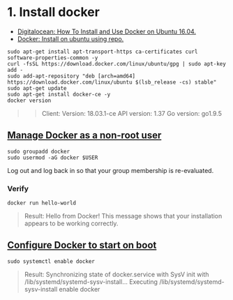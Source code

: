 # 1. Install docker

* [Digitalocean: How To Install and Use Docker on Ubuntu 16.04.](https://www.digitalocean.com/community/tutorials/how-to-install-and-use-docker-on-ubuntu-16-04)
* [Docker: Install on ubuntu using repo.](https://docs.docker.com/install/linux/docker-ce/ubuntu/#install-using-the-repository)

```shell
sudo apt-get install apt-transport-https ca-certificates curl software-properties-common -y
curl -fsSL https://download.docker.com/linux/ubuntu/gpg | sudo apt-key add -
sudo add-apt-repository "deb [arch=amd64] https://download.docker.com/linux/ubuntu $(lsb_release -cs) stable"
sudo apt-get update
sudo apt-get install docker-ce -y
docker version
```

>> Client:
>> Version:      18.03.1-ce
>> API version:  1.37
>> Go version:   go1.9.5

## [Manage Docker as a non-root user](https://docs.docker.com/install/linux/linux-postinstall/#manage-docker-as-a-non-root-user)

```shell
sudo groupadd docker
sudo usermod -aG docker $USER
```

Log out and log back in so that your group membership is re-evaluated.

### Verify

```shell
docker run hello-world
```

> Result:
> Hello from Docker! This message shows that your installation appears to be working correctly.

## [Configure Docker to start on boot](https://docs.docker.com/install/linux/linux-postinstall/#configure-docker-to-start-on-boot)

```shell
sudo systemctl enable docker
```

> Result:
> Synchronizing state of docker.service with SysV init with /lib/systemd/systemd-sysv-install...
> Executing /lib/systemd/systemd-sysv-install enable docker

